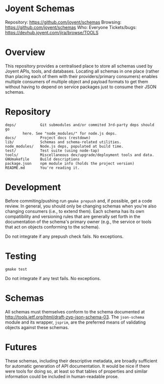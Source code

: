 # Joyent Schemas

Repository: <https://github.com/joyent/schemas>
Browsing: <https://github.com/joyent/schemas>
Who: Everyone
Tickets/bugs: <https://devhub.joyent.com/jira/browse/TOOLS>


# Overview

This repository provides a centralised place to store all schemas used
by Joyent APIs, tools, and databases.  Locating all schemas in one place
(rather than placing each of them with their providers/primary
consumers) enables multiple consumers of multiple object and payload
formats to get them without having to depend on service packages just to
consume their JSON schemas.

# Repository

    deps/           Git submodules and/or commited 3rd-party deps should go
		    here. See "node_modules/" for node.js deps.
    docs/           Project docs (restdown)
    lib/            Schemas and schema-related utilities.
    node_modules/   Node.js deps, populated at build time.
    test/           Test suite (using node-tap)
    tools/          Miscellaneous dev/upgrade/deployment tools and data.
    GNUmakefile     Build descriptions
    package.json    npm module info (holds the project version)
    README.md       You're reading it.


# Development

Before commiting/pushing run `gmake prepush` and, if possible, get a
code review.  In general, you should only be changing schemas when
you're also changing consumers (i.e., to extend them).  Each schema has
its own compatibility and versioning rules that are generally set forth
in the documentation of the schema's primary owner (e.g., the service or
tools that act on objects conforming to the schema).

Do not integrate if any prepush check fails.  No exceptions.

# Testing

    gmake test

Do not integrate if any test fails.  No exceptions.

# Schemas

All schemas must themselves conform to the schema documented at
<http://tools.ietf.org/html/draft-zyp-json-schema-03>.  The
`json-schema` module and its wrapper, `jsprim`, are the preferred means
of validating objects against these schemas.

# Futures

These schemas, including their descriptive metadata, are broadly
sufficient for automatic generation of API documentation.  It would be
nice if there were tools for doing so, at least so that tables of
properties and similar information could be included in human-readable
prose.
